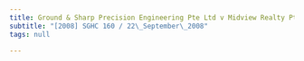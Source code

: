 ```yaml
---
title: Ground & Sharp Precision Engineering Pte Ltd v Midview Realty Pte Ltd
subtitle: "[2008] SGHC 160 / 22\_September\_2008"
tags: null

---
```


